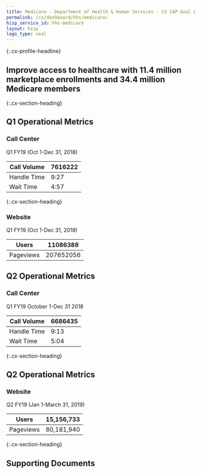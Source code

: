 ```yaml
---
title: Medicare - Department of Health & Human Services - CX CAP Goal Dashboard
permalink: /cx/dashboard/hhs/medicare/
hisp_service_id: hhs-medicare
layout: hisp
logo_type: seal
---
```


{:.cx-profile-headline}
## Improve access to healthcare with 11.4 million marketplace enrollments and 34.4 million Medicare members

{:.cx-section-heading}

## Q1 Operational Metrics

### Call Center

Q1 FY19 (Oct 1-Dec 31, 2018)

| Call Volume | 7616222 |
|-------------|---------|
| Handle Time | 9:27    |
| Wait Time   | 4:57    |

{:.cx-section-heading}

### Website

Q1 FY19 (Oct 1-Dec 31, 2018) 

| Users     | 11086388  |
|-----------|-----------|
| Pageviews | 207652056 |

## Q2 Operational Metrics

### Call Center

Q1 FY19 October 1-Dec 31 2018

| Call Volume | 6686435 |
|-------------|---------|
| Handle Time | 9:13    |
| Wait Time   | 5:04    |

{:.cx-section-heading}

## Q2 Operational Metrics

### Website

Q2 FY19 (Jan 1-March 31, 2019)

| Users     | 15,156,733 |
|-----------|------------|
| Pageviews | 80,181,940 |

{:.cx-section-heading}
## Supporting Documents
